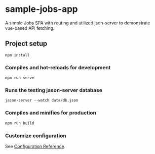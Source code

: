 # sample-jobs-app

A simple Jobs SPA with routing and utilized json-server to demonstrate vue-based API fetching.

## Project setup

```
npm install
```

### Compiles and hot-reloads for development

```
npm run serve
```

### Runs the testing jason-server database

```
jason-server --watch data/db.json
```

### Compiles and minifies for production

```
npm run build
```

### Customize configuration

See [Configuration Reference](https://cli.vuejs.org/config/).
